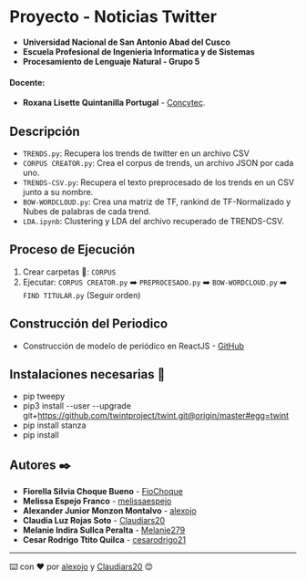 # Proyecto - Noticias Twitter
- **Universidad Nacional de San Antonio Abad del Cusco**
- **Escuela Profesional de Ingenieria Informatica y de Sistemas**
- **Procesamiento de Lenguaje Natural - Grupo 5**
#### Docente:
- **Roxana Lisette Quintanilla Portugal** - [Concytec](http://dina.concytec.gob.pe/appDirectorioCTI/VerDatosInvestigador.do;jsessionid=f564431f36070c2b4a0e4a590b74?id_investigador=40930).

## Descripción 

- `TRENDS.py`: Recupera los trends de twitter en un archivo CSV 
- `CORPUS CREATOR.py`: Crea el corpus de trends, un archivo JSON por cada uno.
- `TRENDS-CSV.py`: Recupera el texto preprocesado de los trends en un CSV junto a su nombre.
- `BOW-WORDCLOUD.py`: Crea una matriz de TF, rankind de TF-Normalizado y Nubes de palabras de cada trend. 
- `LDA.ipynb`: Clustering y LDA del archivo recuperado de TRENDS-CSV.

## Proceso de Ejecución 

1. Crear carpetas 📁: `CORPUS`
2. Ejecutar: `CORPUS CREATOR.py` ➡️ `PREPROCESADO.py` ➡️ `BOW-WORDCLOUD.py` ➡️ `FIND TITULAR.py` (Seguir orden)

## Construcción del Periodico 
* Construcción de modelo de periódico en ReactJS - [GitHub](https://github.com/Claudiars20/news-paper-react)

## Instalaciones necesarias 📝

- pip tweepy
- pip3 install --user --upgrade git+https://github.com/twintproject/twint.git@origin/master#egg=twint
- pip install stanza
- pip install 



## Autores ✒️
* **Fiorella Silvia Choque Bueno** - [FioChoque](https://github.com/FioChoque)
* **Melissa Espejo Franco** - [melissaespejo](https://github.com/melissaespejo)
* **Alexander Junior Monzon Montalvo** - [alexojo](https://github.com/alexojo)
* **Claudia Luz Rojas Soto** - [Claudiars20](https://github.com/Claudiars20)
* **Melanie Indira Sullca Peralta** - [Melanie279](https://github.com/Melanie279)
* **Cesar Rodrigo Ttito Quilca** - [cesarodrigo21](https://github.com/cesarodrigo21)
---
⌨️ con ❤️ por [alexojo](https://github.com/alexojo) y [Claudiars20](https://github.com/Claudiars20) 😊
